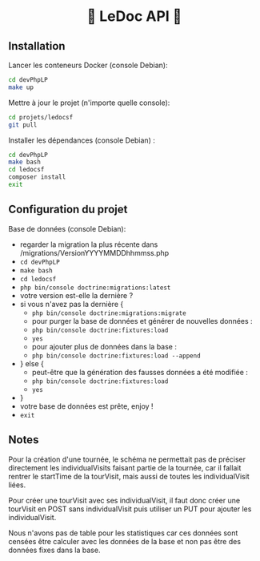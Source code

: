 <div align="center">

# 💉 LeDoc API 💉

</div>

## Installation

Lancer les conteneurs Docker (console Debian):

```bash
cd devPhpLP
make up
```

Mettre à jour le projet (n'importe quelle console):

```bash
cd projets/ledocsf
git pull
```

Installer les dépendances (console Debian) :

```bash
cd devPhpLP
make bash
cd ledocsf
composer install
exit
```

## Configuration du projet

Base de données (console Debian):

- regarder la migration la plus récente dans /migrations/VersionYYYYMMDDhhmmss.php
- `cd devPhpLP`
- `make bash`
- `cd ledocsf`
- `php bin/console doctrine:migrations:latest`
- votre version est-elle la dernière ?
- si vous n'avez pas la dernière {
    - `php bin/console doctrine:migrations:migrate`
    - pour purger la base de données et générer de nouvelles données :
    - `php bin/console doctrine:fixtures:load`
    - `yes`
    - pour ajouter plus de données dans la base :
    - `php bin/console doctrine:fixtures:load --append`
- } else {
    - peut-être que la génération des fausses données a été modifiée :
    - `php bin/console doctrine:fixtures:load`
    - `yes`
- }
- votre base de données est prête, enjoy !
- `exit`

## Notes

Pour la création d'une tournée, le schéma ne permettait pas de préciser directement les individualVisits faisant partie de la tournée, car il fallait rentrer le startTime de la tourVisit, mais aussi de toutes les individualVisit liées.

Pour créer une tourVisit avec ses individualVisit, il faut donc créer une tourVisit en POST sans individualVisit puis utiliser un PUT pour ajouter les individualVisit.

Nous n'avons pas de table pour les statistiques car ces données sont censées être calculer avec les données de la base et non pas être des données fixes dans la base.
